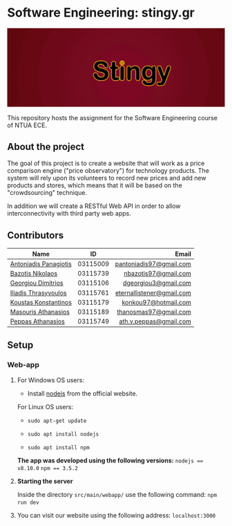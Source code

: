 # Software Engineering: stingy.gr
![Stingy](./src/main/webapp/static/images/home_small.gif)

This repository hosts the assignment for the Software Engineering course of NTUA ECE.

## About the project
The goal of this project is to create a website that will work as a price comparison engine ("price observatory") for technology products. The system will rely upon its volunteers to record new prices and add new products and stores, which means that it will be based on the "crowdsourcing" technique. 

In addition we will create a RESTful Web API in order to allow interconnectivity with third party web apps.


## Contributors
| Name                  |    ID    |                   Email |
|-----------------------|:--------:|------------------------:|
| [Antoniadis Panagiotis](https://github.com/PanosAntoniadis) | 03115009 | pantoniadis97@gmail.com |
| [Bazotis Nikolaos](https://github.com/Nick-Buzz)      | 03115739 |    nbazotis97@gmail.com |
| [Georgiou Dimitrios](https://github.com/jimmyg1997)    | 03115106 |    dgeorgiou3@gmail.com |
| [Iliadis Thrasyvoulos](https://github.com/arkountos)  | 03115761 |eternallistener@gmail.com|
| [Koustas Konstantinos](https://github.com/kostakourta)  | 03115179 | konkou97@hotmail.com    |
| [Masouris Athanasios](https://github.com/ThanosM97)   | 03115189 | thanosmas97@gmail.com   |
| [Peppas Athanasios](https://github.com/Thapep)     | 03115749 | ath.v.peppas@gmail.com  |

## Setup

### Web-app
1. For Windows OS users: 

   - Install [nodejs](https://nodejs.org/en/) from the official website. 

   For Linux OS users: 
   
   - `sudo apt-get update`
   
   - `sudo apt install nodejs`
   
   -  `sudo apt install npm`
   
   **The app was developed using the following versions:**
   `nodejs == v8.10.0`
   `npm == 3.5.2`
2. **Starting the server**
    
    Inside the directory `src/main/webapp/` use the following command:  `npm run dev`
3.  You can visit our website using the following address:
    `localhost:3000`
